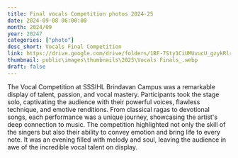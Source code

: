 ```yaml
---
title: Final vocals Competition photos 2024-25
date: 2024-09-08 06:00:00
month: 2024/09
year: 20247
categories: ["photo"]
desc_short: Vocals Final Competition 
link: https://drive.google.com/drive/folders/1BF-7Sty1CiUMUvucU_gzykRlr_jIsLQi?usp=drive_link
thumbnail: public\images\thumbnails\2025\Vocals Finals_.webp
draft: false
---
```


 The Vocal Competition at SSSIHL Brindavan Campus was a remarkable display of talent, passion, and vocal mastery. Participants took the stage solo, captivating the audience with their powerful voices, flawless technique, and emotive renditions. From classical ragas to devotional songs, each performance was a unique journey, showcasing the artist's deep connection to music. The competition highlighted not only the skill of the singers but also their ability to convey emotion and bring life to every note. It was an evening filled with melody and soul, leaving the audience in awe of the incredible vocal talent on display.